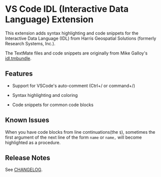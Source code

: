 # VS Code IDL (Interactive Data Language) Extension

This extension adds syntax highlighting and code snippets for the Interactive Data Language (IDL) from Harris Geospatial Solutions (formerly Research Systems, Inc.).

The TextMate files and code snippets are originally from Mike Galloy's [idl.tmbundle](https://github.com/mgalloy/idl.tmbundle).

## Features

* Support for VSCode's auto-comment (Ctrl+/ or command+/)

* Syntax highlighting and coloring

* Code snippets for common code blocks

## Known Issues

When you have code blocks from line continuations(the `$`), sometimes the first argument of the next line of the form `name` or `name,` will become highlighted as a procedure.

## Release Notes

See [CHANGELOG](CHANGELOG.md).
